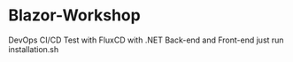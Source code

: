 # Blazor-Workshop
DevOps CI/CD Test with FluxCD with .NET Back-end and Front-end
just  run  installation.sh
